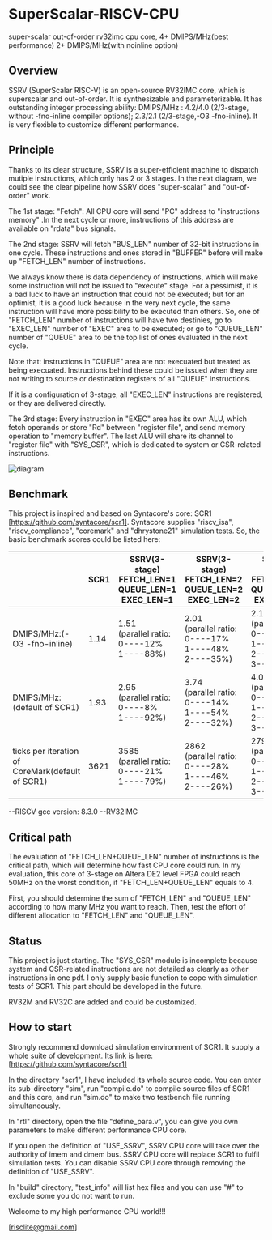 # SuperScalar-RISCV-CPU
super-scalar out-of-order rv32imc cpu core, 4+ DMIPS/MHz(best performance) 2+ DMIPS/MHz(with noinline option)


## Overview ##

SSRV (SuperScalar RISC-V) is an open-source RV32IMC core, which is superscalar and out-of-order. It is synthesizable  and parameterizable. It has outstanding integer processing ability: DMIPS/MHz : 4.2/4.0 (2/3-stage, without -fno-inline compiler options); 2.3/2.1 (2/3-stage,-O3 -fno-inline). It is very flexible to customize different performance.


## Principle ##

Thanks to its clear structure, SSRV is a super-efficient machine to dispatch mutiple instructions, which only has 2 or 3 stages. In the next diagram, we could see the clear pipeline how SSRV does "super-scalar" and "out-of-order" work. 

The 1st stage: "Fetch": All CPU core will send "PC" address to "instructions memory" .In the next cycle or more, instructions of this address are available on "rdata" bus signals.

The 2nd stage: SSRV will fetch "BUS_LEN" number of 32-bit instructions in one cycle. These instructions and ones stored in "BUFFER" before will make up "FETCH_LEN" number of instructions. 

We always  know there is data dependency of instructions, which will make some instruction will not be issued to "execute" stage. For a pessimist, it is a bad luck to have an instruction that could not be executed; but for an optimist, it is a good luck because in the very next cycle, the same instruction will have more possibility to be executed than others. So, one of "FETCH_LEN" number of instructions will have two destinies, go to "EXEC_LEN" number of "EXEC" area to be executed; or go to "QUEUE_LEN" number of "QUEUE" area to be the top list of ones evaluated in the next cycle.

Note that: instructions in "QUEUE" area are not execuated but treated as being execuated. Instructions behind these could be issued when they are not writing to source or destination registers of all "QUEUE" instructions.

If it is a configuration of 3-stage, all "EXEC_LEN" instructions are registered, or they are delivered directly.

The 3rd stage: Every instruction in "EXEC" area has its own ALU, which fetch operands  or store "Rd" between "register file", and send memory operation to "memory buffer". The last ALU will share its channel to "register file" with "SYS_CSR", which is dedicated to system or CSR-related instructions.  

![diagram](https://github.com/risclite/SuperScalar-RISCV-CPU/blob/master/diagram.png)

## Benchmark ##

This project is inspired and based on Syntacore's core: SCR1 [https://github.com/syntacore/scr1]. Syntacore supplies "riscv_isa", "riscv_compliance", "coremark" and "dhrystone21" simulation tests. So, the basic benchmark scores could be listed here:


|               |SCR1           | SSRV(3-stage) FETCH_LEN=1 QUEUE_LEN=1 EXEC_LEN=1 |SSRV(3-stage) FETCH_LEN=2 QUEUE_LEN=2 EXEC_LEN=2 | SSRV(3-stage) FETCH_LEN=3 QUEUE_LEN=2 EXEC_LEN=3  | SSRV(2-stage) FETCH_LEN=2 QUEUE_LEN=2 EXEC_LEN=2 | SSRV(2-stage) FETCH_LEN=3 QUEUE_LEN=2 EXEC_LEN=3 |
| ------------- | ------------- | ------------- | ------------- | ------------- | ------------- | ------------- |
| DMIPS/MHz:(-O3 -fno-inline) | 1.14 |1.51 <br> (parallel ratio: 0----12%<br> 1----88%) |2.01 <br> (parallel ratio: <br> 0----17% <br> 1----48% <br> 2----35%) | 2.13 <br> (parallel ratio: 0----20% <br> 1----46% <br> 2----22% <br> 3----12%) |  2.21 <br> (parallel ratio: <br> 0----11% <br> 1----49% <br> 2----40%) | 2.35 <br> (parallel ratio: <br> 0----14% <br> 1----49% <br> 2----23% <br> 3----14%) |
| DMIPS/MHz:(default of SCR1) | 1.93 |2.95 <br> (parallel ratio: 0----8%<br> 1----92%) | 3.74 <br> (parallel ratio: <br> 0----14% <br> 1----54% <br> 2----32%) | 4.01 <br> (parallel ratio: <br> 0----16% <br> 1----51% <br> 2----24% <br> 3----9%) |  3.98 <br> (parallel ratio: <br> 0----9% <br> 1----57% <br> 2----34%) | 4.25 <br> (parallel ratio: <br> 0----13% <br> 1----52% <br> 2----25% <br> 3----10%) |
| ticks per iteration of CoreMark(default of SCR1) | 3621 | 3585 <br> (parallel ratio: 0----21%<br> 1----79%) |2862 <br> (parallel ratio: <br> 0----28% <br> 1----46% <br> 2----26%) | 2793 <br> (parallel ratio: <br> 0----32% <br> 1----42% <br> 2----18% <br> 3----8%) | 2550 <br> (parallel ratio: <br> 0----19% <br> 1----51% <br> 2----30%) | 2482 <br> (parallel ratio: <br> 0----24% <br> 1----47% <br> 2----20% <br> 3----9%) |

--RISCV gcc version: 8.3.0 
--RV32IMC


## Critical path ##
The evaluation of "FETCH_LEN+QUEUE_LEN" number of instructions is the critical path, which will determine how fast CPU core could run. In my evaluation, this core of 3-stage on Altera DE2 level FPGA could reach 50MHz on the worst condition, if "FETCH_LEN+QUEUE_LEN" equals to 4.  

First, you should determine the sum of "FETCH_LEN" and "QUEUE_LEN" according to how many MHz you want to reach. Then, test the effort of different allocation to "FETCH_LEN" and "QUEUE_LEN".

## Status ##
This project is just starting. The "SYS_CSR" module is incomplete because system and CSR-related instructions are not detailed as clearly as other instructions in one pdf. I only supply basic function to cope with simulation tests of SCR1. This part should be developed in the future.

RV32M and RV32C are added and could be customized.


## How to start ##
Strongly recommend download simulation environment of SCR1. It supply a whole suite  of development. Its link is here: [https://github.com/syntacore/scr1]

In the directory "scr1", I have included its whole source code. You can enter its sub-directory "sim", run "compile.do" to compile source files of SCR1 and this core, and run "sim.do" to make two testbench file running simultaneously. 

In "rtl" directory, open the file "define_para.v", you can give you own parameters to make different performance CPU core. 

If you open the definition of "USE_SSRV", SSRV CPU core will take over the authority of imem and dmem bus. SSRV CPU core will replace SCR1 to fulfil simulation tests. You can disable SSRV CPU core through removing the definition of "USE_SSRV".

In "build" directory, "test_info" will list hex files and you can use "#" to exclude some you do not want to run.

Welcome to my high performance CPU world!!! 

[risclite@gmail.com] 





